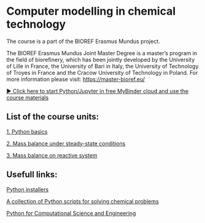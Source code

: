 # Computer modelling in chemical technology
The course is a part of the BIOREF Erasmus Mundus project.


The BIOREF Erasmus Mundus Joint Master Degree is a master’s program in the field of biorefinery, which has been jointly developed by the University of Lille in France, the University of Bari in Italy, the University of Technology of Troyes in France and the Cracow University of Technology in Poland. 
For more information please visit: https://master-bioref.eu/

[:arrow_forward: Click here to start Python/Jupyter in free MyBinder cloud and use the course materials](http://mybinder.org/v2/gh/sbednarz/bioref-2022-computer-modelling/main)



## List of the course units:

[1. Python basics](01/)

[2. Mass balance under steady-state conditions](02/)

[3. Mass balance on reactive system](03/)



## Usefull links:

[Python installers](https://www.anaconda.com/products/distribution)

[A collection of Python scripts for solving chemical problems](https://github.com/sbednarz/modeling)

[Python for Computational Science and Engineering](https://fangohr.github.io/introduction-to-python-for-computational-science-and-engineering/)
